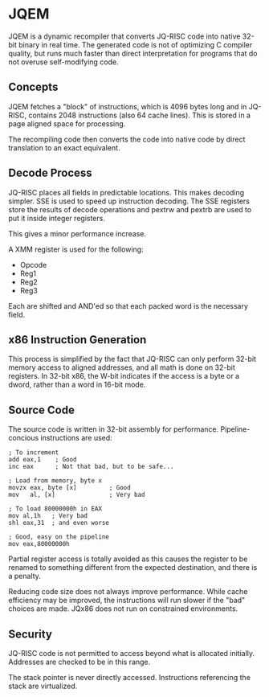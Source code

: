 # JQEM

JQEM is a dynamic recompiler that converts JQ-RISC code into native 32-bit binary in real time. The generated code is not of optimizing C compiler quality, but runs much faster than direct interpretation for programs that do not overuse self-modifying code.

##  Concepts

JQEM fetches a "block" of instructions, which is 4096 bytes long and in JQ-RISC, contains 2048 instructions (also 64 cache lines). This is stored in a page aligned space for processing.

The recompiling code then converts the code into native code by direct translation to an exact equivalent.


## Decode Process

JQ-RISC places all fields in predictable locations. This makes decoding simpler. SSE is used to speed up instruction decoding. The SSE registers store the results of decode operations and pextrw and pextrb are used to put it inside integer registers.

This gives a minor performance increase.

A XMM register is used for the following:
* Opcode
* Reg1
* Reg2
* Reg3

Each are shifted and AND'ed so that each packed word is the necessary field.

## x86 Instruction Generation

This process is simplified by the fact that JQ-RISC can only perform 32-bit memory access to aligned addresses, and all math is done on 32-bit registers. In 32-bit x86, the W-bit indicates if the access is a byte or a dword, rather than a word in 16-bit mode.

## Source Code

The source code is written in 32-bit assembly for performance. Pipeline-concious instructions are used:

```
; To increment
add eax,1    ; Good
inc eax      ; Not that bad, but to be safe...

; Load from memory, byte x
movzx eax, byte [x]         ; Good
mov   al, [x]               ; Very bad

; To load 80000000h in EAX
mov al,1h   ; Very bad
shl eax,31  ; and even worse

; Good, easy on the pipeline
mov eax,80000000h
```

Partial register access is totally avoided as this causes the register to be renamed to something different from the expected destination, and there is a penalty.

Reducing code size does not always improve performance. While cache efficiency may be improved, the instructions will run slower if the "bad" choices are made. JQx86 does not run on constrained environments.

## Security

JQ-RISC code is not permitted to access beyond what is allocated initially. Addresses are checked to be in this range.

The stack pointer is never directly accessed. Instructions referencing the stack are virtualized.

